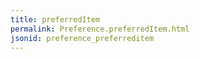 ```yaml
---
title: preferredItem
permalink: Preference.preferredItem.html
jsonid: preference_preferreditem
---
```

